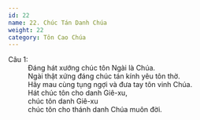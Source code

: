 ```yaml
---
id: 22
name: 22. Chúc Tán Danh Chúa
weight: 22
category: Tôn Cao Chúa
---
```

<dl><dt>Câu 1:</dt><dd data-verse="1">Đáng hát xướng chúc tôn Ngài là Chúa. <br/>Ngài thật xứng đáng chúc tán kính yêu tôn thờ. <br/>Hãy mau cùng tụng ngợi và đưa tay tôn vinh Chúa. <br/>Hát chúc tôn cho danh Giê-xu, <br/>chúc tôn danh Giê-xu <br/>chúc tôn cho thánh danh Chúa muôn đời. </dd></dl>
